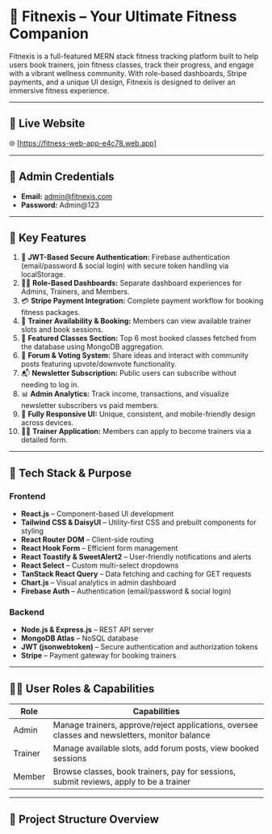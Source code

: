 # 💪 Fitnexis – Your Ultimate Fitness Companion

Fitnexis is a full-featured MERN stack fitness tracking platform built to help users book trainers, join fitness classes, track their progress, and engage with a vibrant wellness community. With role-based dashboards, Stripe payments, and a unique UI design, Fitnexis is designed to deliver an immersive fitness experience.

---

## 🔗 Live Website

🌐 [https://fitness-web-app-e4c78.web.app]

---

## 🔑 Admin Credentials

- **Email:** admin@fitnexis.com  
- **Password:** Admin@123

---

## 🚀 Key Features

1. 🔐 **JWT-Based Secure Authentication:** Firebase authentication (email/password & social login) with secure token handling via localStorage.
2. 🧑‍💼 **Role-Based Dashboards:** Separate dashboard experiences for Admins, Trainers, and Members.
3. 💳 **Stripe Payment Integration:** Complete payment workflow for booking fitness packages.
4. 📅 **Trainer Availability & Booking:** Members can view available trainer slots and book sessions.
5. 🌟 **Featured Classes Section:** Top 6 most booked classes fetched from the database using MongoDB aggregation.
6. 🧠 **Forum & Voting System:** Share ideas and interact with community posts featuring upvote/downvote functionality.
7. 📬 **Newsletter Subscription:** Public users can subscribe without needing to log in.
8. 📊 **Admin Analytics:** Track income, transactions, and visualize newsletter subscribers vs paid members.
9. 🎨 **Fully Responsive UI:** Unique, consistent, and mobile-friendly design across devices.
10. 🧑‍🏫 **Trainer Application:** Members can apply to become trainers via a detailed form.

---

## 🧰 Tech Stack & Purpose

### Frontend

- **React.js** – Component-based UI development  
- **Tailwind CSS & DaisyUI** – Utility-first CSS and prebuilt components for styling  
- **React Router DOM** – Client-side routing  
- **React Hook Form** – Efficient form management  
- **React Toastify & SweetAlert2** – User-friendly notifications and alerts  
- **React Select** – Custom multi-select dropdowns  
- **TanStack React Query** – Data fetching and caching for GET requests  
- **Chart.js** – Visual analytics in admin dashboard  
- **Firebase Auth** – Authentication (email/password & social login)  

### Backend

- **Node.js & Express.js** – REST API server  
- **MongoDB Atlas** – NoSQL database  
- **JWT (jsonwebtoken)** – Secure authentication and authorization tokens  
- **Stripe** – Payment gateway for booking trainers  

---

## 🧑‍💻 User Roles & Capabilities

| Role    | Capabilities                                                                                  |
|---------|----------------------------------------------------------------------------------------------|
| Admin   | Manage trainers, approve/reject applications, oversee classes and newsletters, monitor balance |
| Trainer | Manage available slots, add forum posts, view booked sessions                                |
| Member  | Browse classes, book trainers, pay for sessions, submit reviews, apply to be a trainer       |

---

## 📁 Project Structure Overview

